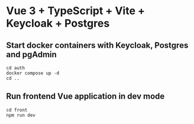 # Vue 3 + TypeScript + Vite + Keycloak + Postgres

## Start docker containers with Keycloak, Postgres and pgAdmin
```
cd auth
docker compose up -d
cd ..
```

## Run frontend Vue application in dev mode
```
cd front
npm run dev
```
